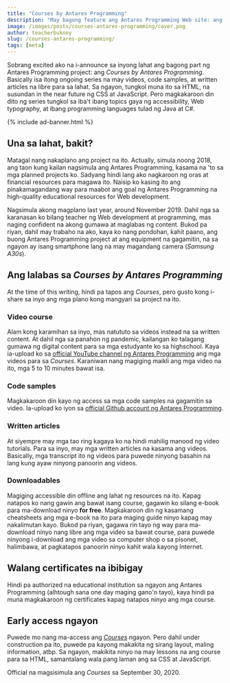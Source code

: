 ```yaml
---
title: "Courses by Antares Programming"
description: "May bagong feature ang Antares Programming Web site: ang Courses."
image: /images/posts/courses-antares-programming/cover.png
author: teacherbuknoy
slug: /courses-antares-programming/
tags: [meta]
---
```

Sobrang excited ako na i-announce sa inyong lahat ang bagong part ng Antares Programming project: ang <i>Courses by Antares Programming</i>. Basically isa itong ongoing series na may videos, code samples, at written articles na libre para sa lahat. Sa ngayon, tungkol muna ito sa HTML, na susundan in the near future ng CSS at JavaScript. Pero magkakaroon din dito ng series tungkol sa iba't ibang topics gaya ng accessibility, Web typography, at ibang programming languages tulad ng Java at C#.

{% include ad-banner.html %}

## Una sa lahat, bakit?
Matagal nang nakaplano ang project na ito. Actually, simula noong 2018, ang taon kung kailan nagsimula ang Antares Programming, kasama na 'to sa mga planned projects ko. Sadyang hindi lang ako nagkaroon ng oras at financial resources para magawa ito. Naisip ko kasing ito ang pinakamagandang way para maabot ang goal ng Antares Programming na high-quality educational resources for Web development.

Nagsimula akong magplano last year, around November 2019. Dahil nga sa karanasan ko bilang teacher ng Web development at programming, mas naging confident na akong gumawa at maglabas ng content. Bukod pa riyan, dahil may trabaho na ako, kaya ko nang pondohan, kahit paano, ang buong Antares Programming project at ang equipment na gagamitin, na sa ngayon ay isang smartphone lang na may magandang camera (<i>Samsung A30s</i>).

## Ang lalabas sa <i>Courses by Antares Programming</i>
At the time of this writing, hindi pa tapos ang <i>Courses</i>, pero gusto kong i-share sa inyo ang mga plano kong mangyari sa project na ito.

### Video course
Alam kong karamihan sa inyo, mas natututo sa videos instead na sa written content. At dahil nga sa panahon ng pandemic, kailangan ko talagang gumawa ng digital content para sa mga estudyante ko sa highschool. Kaya ia-upload ko sa [official YouTube channel ng Antares Programming](https://www.youtube.com/channel/UCO1MsyeMTHRPk3KoHgW8csw) ang mga videos para sa <i>Courses</i>. Karaniwan nang magiging maikli ang mga video na ito, mga 5 to 10 minutes bawat isa.

### Code samples
Magkakaroon din kayo ng access sa mga code samples na gagamitin sa video. Ia-upload ko iyon sa [official Github account ng Antares Programming](https://github.com/antaresprogramming/).

### Written articles
At siyempre may mga tao ring kagaya ko na hindi mahilig manood ng video tutorials. Para sa inyo, may mga written articles na kasama ang videos. Basically, mga transcript ito ng videos para puwede ninyong basahin na lang kung ayaw ninyong panoorin ang videos.

### Downloadables
Magiging accessible din offline ang lahat ng resources na ito. Kapag natapos ko nang gawin ang bawat isang course, gagawin ko silang e-book para ma-download ninyo <strong>for free</strong>. Magkakaroon din ng kasamang cheatsheets ang mga e-book na ito para maging guide ninyo kapag may nakalimutan kayo. Bukod pa riyan, gagawa rin tayo ng way para ma-download ninyo nang libre ang mga video sa bawat course, para puwede ninyong i-download ang mga video sa computer shop o sa pisonet, halimbawa, at pagkatapos panoorin ninyo kahit wala kayong Internet.

## Walang certificates na ibibigay
Hindi pa authorized na educational institution sa ngayon ang Antares Programming (alhtough sana one day maging gano'n tayo), kaya hindi pa muna magkakaroon ng certificates kapag natapos ninyo ang mga course.

## Early access ngayon
Puwede mo nang ma-access ang <i>[Courses](/courses/)</i> ngayon. Pero dahil under construction pa ito, puwede pa kayong makakita ng sirang layout, maling information, atbp. Sa ngayon, makikita ninyo na may lessons na ang course para sa HTML, samantalang wala pang laman ang sa CSS at JavaScript.

Official na magsisimula ang <i>Courses</i> sa <time datetime="2020-09-30">September 30, 2020</time>.
